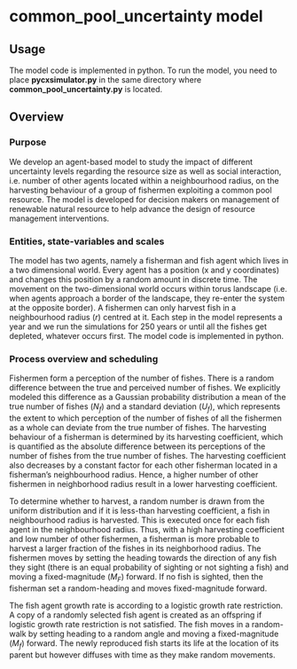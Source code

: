 # common_pool_uncertainty model

## Usage
The model code is implemented in python. To run the model, you need to place **pycxsimulator.py** in the same directory where **common_pool_uncertainty.py** is located.

## **Overview**

### Purpose

We develop an agent-based model to study the impact of different uncertainty levels regarding the resource size as well as social interaction, i.e. number of other agents located within a neighbourhood radius, on the harvesting behaviour of a group of fishermen exploiting a common pool resource. The model is developed for decision makers on management of renewable natural resource to help advance the design of resource management interventions.

### Entities, state-variables and scales

The model has two agents, namely a fisherman and fish agent which lives in a two dimensional world. Every agent has a position (x and y coordinates) and changes this position by a random amount in discrete time. The movement on the two-dimensional world occurs within torus landscape (i.e. when agents approach a border of the landscape, they re-enter the system at the opposite border). A fishermen can only harvest fish in a neighbourhood radius (<span class="math">_r_</span>) centred at it. Each step in the model represents a year and we run the simulations for 250 years or until all the fishes get depleted, whatever occurs first. The model code is implemented in python.

### Process overview and scheduling

Fishermen form a perception of the number of fishes. There is a random difference between the true and perceived number of fishes. We explicitly modeled this difference as a Gaussian probability distribution a mean of the true number of fishes (<span class="math">_N_<sub>_f_</sub></span>) and a standard deviation (<span class="math">_U_<sub>_f_</sub></span>), which represents the extent to which perception of the number of fishes of all the fishermen as a whole can deviate from the true number of fishes. The harvesting behaviour of a fisherman is determined by its harvesting coefficient, which is quantified as the absolute difference between its perceptions of the number of fishes from the true number of fishes. The harvesting coefficient also decreases by a constant factor for each other fisherman located in a fisherman’s neighbourhood radius. Hence, a higher number of other fishermen in neighborhood radius result in a lower harvesting coefficient. 

To determine whether to harvest, a random number is drawn from the uniform distribution and if it is less-than harvesting coefficient, a fish in neighbourhood radius is harvested. This is executed once for each fish agent in the neighbourhood radius. Thus, with a high harvesting coefficient and low number of other fishermen, a fisherman is more probable to harvest a larger fraction of the fishes in its neighborhood radius. The fishermen moves by setting the heading towards the direction of any fish they sight (there is an equal probability of sighting or not sighting a fish) and moving a fixed-magnitude (<span class="math">_M_<sub>_F_</sub></span>) forward. If no fish is sighted, then the fisherman set a random-heading and moves fixed-magnitude forward.

The fish agent growth rate is according to a logistic growth rate restriction. A copy of a randomly selected fish agent is created as an offspring if logistic growth rate restriction is not satisfied. The fish moves in a random-walk by setting heading to a random angle and moving a fixed-magnitude (<span class="math">_M_<sub>_f_</sub></span>) forward. The newly reproduced fish starts its life at the location of its parent but however diffuses with time as they make random movements.


